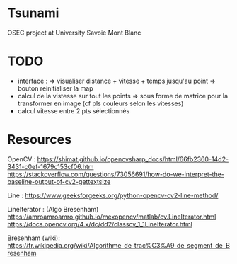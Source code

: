 # Tsunami
OSEC project at University Savoie Mont Blanc
# TODO
 - interface :
    => visualiser distance + vitesse + temps jusqu'au point
    => bouton reinitialiser la map
 - calcul de la vistesse sur tout les points => sous forme de matrice pour la transformer en image (cf pls couleurs selon les vitesses)
 - calcul vitesse entre 2 pts sélectionnés

# Resources
OpenCV : 
https://shimat.github.io/opencvsharp_docs/html/66fb2360-14d2-3431-c0ef-1679c153cf06.htm
https://stackoverflow.com/questions/73056691/how-do-we-interpret-the-baseline-output-of-cv2-gettextsize

Line :
https://www.geeksforgeeks.org/python-opencv-cv2-line-method/

LineIterator : (Algo Bresenham)
https://amroamroamro.github.io/mexopencv/matlab/cv.LineIterator.html
https://docs.opencv.org/4.x/dc/dd2/classcv_1_1LineIterator.html

Bresenham (wiki):
https://fr.wikipedia.org/wiki/Algorithme_de_trac%C3%A9_de_segment_de_Bresenham
